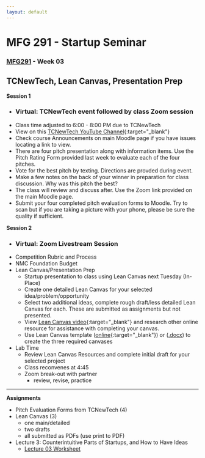 ```yaml
---
layout: default
---
```


# MFG 291 - Startup Seminar

### [MFG291](../) - Week 03

## TCNewTech, Lean Canvas, Presentation Prep

**Session 1**
- ### Virtual: TCNewTech event followed by class Zoom session
- Class time adjusted to 6:00 - 8:00 PM due to TCNewTech
- View on this [TCNewTech YouTube Channel](https://www.youtube.com/channel/UCfHSYBsdoY9MmGJMgbITQlg/videos?){:target="_blank"}
- Check course Announcements on main Moodle page if you have issues locating a link to view.
- There are four pitch presentation along with information items. Use the Pitch Rating Form provided last week to evaluate each of the four pitches.
- Vote for the best pitch by texting. Directions are provded during event.
- Make a few notes on the back of your winner in preparation for class discussion. Why was this pitch the best?
- The class will review and discuss after. Use the Zoom link provided on the main Moodle page.
- Submit your four completed pitch evaluation forms to Moodle. Try to scan but if you are taking a picture with your phone, please be sure the quality if sufficient.


**Session 2**
- ### Virtual: Zoom Livestream Session
- Competition Rubric and Process
- NMC Foundation Budget
- Lean Canvas/Presentation Prep
    - Startup presentation to class using Lean Canvas next Tuesday (In-Place)
    - Create one detailed Lean Canvas for your selected idea/problem/opportunity
    - Select two additional ideas, complete rough draft/less detailed Lean Canvas for each. These are submitted as assignments but not presented.
    - View [Lean Canvas video](https://youtu.be/pvIN9STpzCQ){:target="_blank"} and research other online resource for assistance with completing your canvas.
    - Use Lean Canvas template ([online](https://youtu.be/pvIN9STpzCQ){:target="_blank"}) or ([.docx](../../resources/lean-canvas.docx)) to create the three required canvases
- Lab Time
    - Review Lean Canvas Resources and complete initial draft for your selected project
    - Class reconvenes at 4:45
    - Zoom break-out with partner
        - review, revise, practice
    

---

**Assignments**
- Pitch Evaluation Forms from TCNewTech (4) 
- Lean Canvas (3)
    - one main/detailed
    - two drafts
    - all submitted as PDFs (use print to PDF)
- Lecture 3: Counterintuitive Parts of Startups, and How to Have Ideas
    - [Lecture 03 Worksheet](worksheet_Lecture03.docx)

